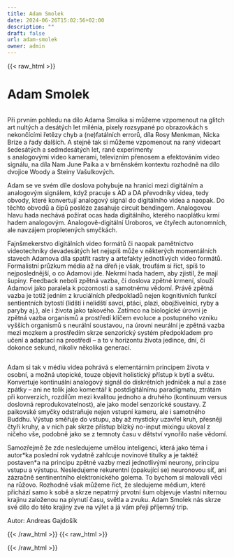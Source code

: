 ```yaml
---
title: Adam Smolek
date: 2024-06-26T15:02:56+02:00
description: ""
draft: false
url: adam-smolek
owner: admin
---
```

{{< raw_html >}}
<h1 id="adam-smolek">Adam Smolek</h1>
<div class="page" title="Page 132">
<div class="layoutArea">
<div class="column">
<p>Při prvním pohledu na dílo Adama Smolka si můžeme vzpomenout na glitch art nultých a desátých let milénia, pixely rozsypané po obrazovkách s nekončícími řetězy chyb&nbsp;a (ne)fatálních errorů, díla Rosy Menkman, Nicka Brize a řady dalších. A stejně tak si můžeme vzpomenout na raný videoart šedesátých a sedmdesátých let, rané experimenty<br>s analogovými video kamerami, televizním přenosem a efektováním video signálu, na díla Nam June Paika&nbsp;a v brněnském kontextu rozhodně na dílo dvojice Woody a Steiny Vašulkových.</p>
<p>Adam se ve svém díle doslova pohybuje na hranici mezi digitálním a analogovým signálem, když pracuje s AD a DA převodníky videa, tedy obvody, které konvertují analogový signál do digitálního videa a naopak. Do těchto obvodů a čipů posléze zasahuje circuit bendingem. Analogovou hlavu hada nechává požírat ocas hada digitálního, kterého naoplátku krmí hadem analogovým. Analogově-digitální Uroboros, ve čtyřech autonomních, ale navzájem propletených smyčkách.</p>
<p>Fajnšmekerstvo digitálních video formátů či naopak pamětnictvo videotechniky devadesátých let nejspíš může v některých momentálních stavech Adamova díla spatřit rastry a artefakty jednotlivých video formátů. Formalistní průzkum média až na dřeň je však, troufám si říct, spíš to nejposlednější, o co Adamovi jde. Nekrmí hada hadem, aby zjistil, že mají šupiny. Feedback neboli zpětná vazba, či doslova zpětné krmení, slouží Adamovi jako paralela k pozornosti a samotnému vědomí. Právě zpětná vazba je totiž jedním z kruciálních předpokladů nejen kognitivních funkcí sentientních bytostí (lidští i nelidští savci, ptáci, plazi, obojživelníci, ryby a paryby aj.), ale i života jako takového. Zatímco na biologické úrovni je zpětná vazba organismů a prostředí klíčem evoluce a postupného vzniku vyšších organismů s neurální soustavou, na úrovni neurální je zpětná vazba mezi mozkem a prostředím skrze senzorický systém předpokladem pro učení a adaptaci na prostředí &ndash; a to v horizontu života jedince, dní, či dokonce sekund, nikoliv několika generací.</p>
<div class="page" title="Page 133">
<div class="section">
<div class="layoutArea">
<div class="column">
<p>Adam si tak v médiu videa pohrává s elementárním principem života&nbsp;v osobní, a možná utopické, touze objevit holistický přístup k bytí a světu. Konvertuje kontinuální analogový signál do diskrétních jedniček a nul a zase zpátky &ndash; ani ne tolik jako komentář k postdigitálnímu paradigmatu, ztrátám při konverzích, rozdílům mezi kvalitou jednoho a druhého (kontinuum versus doslovná reprodukovatelnost), ale jako model senzorické soustavy. Z paikovské smyčky odstraňuje nejen vstupní kameru, ale i samotného Buddhu. Výstup směřuje do vstupu, aby až mysticky uzavřel kruh, přesněji čtyři kruhy, a v nich pak skrze přístup blízký no-input mixingu ukoval z ničeho vše, podobně jako se z temnoty času v dětství vynořilo naše vědomí.</p>
<p>Samozřejmě že zde nesledujeme umělou inteligenci, která jako téma i autor*ka poslední rok vydatně zahlcuje novinové titulky a je taktéž postaven*a na principu zpětné vazby mezi jednotlivými neurony, principu vstupu a výstupu. Nesledujeme rekurentní (opakující se) neuronovou síť, ani zázračně sentinentního elektronického golema. To bychom si malovali věci na růžovo. Rozhodně však můžeme říct, že sledujeme médium, které přichází samo k sobě a skrze nepatrný prvotní šum objevuje vlastní niternou krajinu založenou na plynutí času, světla a zvuku. Adam Smolek nás skrze své dílo do této krajiny zve na výlet a já vám přeji příjemný trip.</p>
<p>Autor: Andreas Gajdošík</p>
</div>
</div>
</div>
</div>
</div>
</div>
</div>
{{< /raw_html >}}
<!-- SECTION BREAK -->
{{< raw_html >}}

{{< /raw_html >}}
